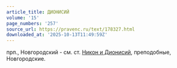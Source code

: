 ```yaml
---
article_title: ДИОНИСИЙ
volume: '15'
page_numbers: '257'
source_url: https://pravenc.ru/text/178327.html
downloaded_at: '2025-10-13T11:49:59Z'
---
```


прп., Новгородский - см. ст. [Никон и Дионисий](<https://pravenc.ru/text/Никон и Дионисий.html>), преподобные, Новгородские.
